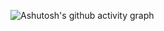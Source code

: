 ![Ashutosh's github activity graph](https://github-readme-activity-graph.cyclic.app/graph?username=rebecabl&bg_color=0d1117&color=ffffff&line=f354ca&point=ee82ee&area=true&hide_border=true)
